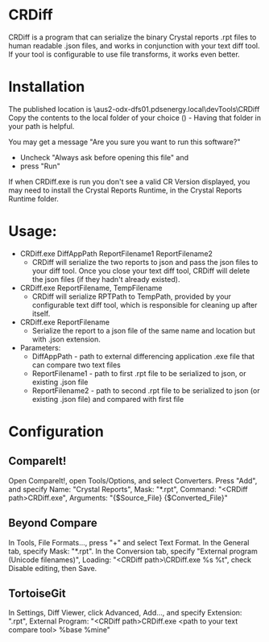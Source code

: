 # CRDiff
CRDiff is a program that can serialize the binary Crystal reports .rpt files to human readable .json files, and works in conjunction with your text diff tool. If your tool is configurable to use file transforms, it works even better.

# Installation
The published location is \\aus2-odx-dfs01.pdsenergy.local\devTools\CRDiff\
Copy the contents to the local folder of your choice (<CRDiff Path>) - Having that folder in your path is helpful.

You may get a message "Are you sure you want to run this software?" 
* Uncheck "Always ask before opening this file" and 
* press "Run"

If when CRDiff.exe is run you don't see a valid CR Version displayed, you may need to install the Crystal Reports Runtime, in the Crystal Reports Runtime folder.

# Usage: 
  - CRDiff.exe DiffAppPath ReportFilename1 ReportFilename2
    - CRDiff will serialize the two reports to json and pass the json files to your diff tool. Once you close your text diff tool, CRDiff will delete the json files (if they hadn't already existed).
  - CRDiff.exe ReportFilename, TempFilename
    - CRDiff will serialize RPTPath to TempPath, provided by your configurable text diff tool, which is responsible for cleaning up after itself.
  - CRDiff.exe ReportFilename
    - Serialize the report to a json file of the same name and location but with .json extension. 
  - Parameters:
    - DiffAppPath - path to external differencing application .exe file that can compare two text files
    - ReportFilename1 - path to first .rpt file to be serialized to json, or existing .json file
    - ReportFilename2 - path to second .rpt file to be serialized to json (or existing .json file) and compared with first file
    
# Configuration
## CompareIt!
Open CompareIt!, open Tools/Options, and select Converters. Press "Add", and specify Name: "Crystal Reports", Mask: "\*.rpt", Command: "\<CRDiff path\>CRDiff.exe", Arguments: "{$Source_File} {$Converted_File}"
## Beyond Compare
In Tools, File Formats..., press "+" and select Text Format. In the General tab, specify Mask: "\*.rpt". In the Conversion tab, specify "External program (Unicode filenames)", Loading: "\<CRDiff path>\\CRDiff.exe %s %t", check Disable editing, then Save.
## TortoiseGit
In Settings, Diff Viewer, click Advanced, Add..., and specify Extension: ".rpt", External Program: "\<CRDiff path\>CRDiff.exe \<path to your text compare tool\>  %base %mine"
